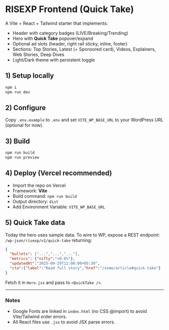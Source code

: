 # RISEXP Frontend (Quick Take)

A Vite + React + Tailwind starter that implements:
- Header with category badges (LIVE/Breaking/Trending)
- Hero with **Quick Take** popover/expand
- Optional ad slots (header, right rail sticky, inline, footer)
- Sections: Top Stories, Latest (+ Sponsored card), Videos, Explainers, Web Stories, Deep Dives
- Light/Dark theme with persistent toggle

## 1) Setup locally
```bash
npm i
npm run dev
```

## 2) Configure
Copy `.env.example` to `.env` and set `VITE_WP_BASE_URL` to your WordPress URL (optional for now).

## 3) Build
```bash
npm run build
npm run preview
```

## 4) Deploy (Vercel recommended)
- Import the repo on Vercel
- Framework: **Vite**
- Build command: `npm run build`
- Output directory: `dist`
- Add Environment Variable: `VITE_WP_BASE_URL`

## 5) Quick Take data
Today the hero uses sample data. To wire to WP, expose a REST endpoint:
`/wp-json/risexp/v1/quick-take` returning:
```json
{
  "bullets": ["...","...","..."],
  "metrics": {"nifty":"+0.6%"},
  "updatedAt":"2025-09-29T12:00:00+05:30",
  "cta":{"label":"Read full story","href":"/some/article#quick-take"}
}
```
Fetch it in `Hero.jsx` and pass to `<QuickTake />`.

---

### Notes
- Google Fonts are linked in `index.html` (no CSS @import) to avoid Vite/Tailwind order errors.
- All React files use `.jsx` to avoid JSX parse errors.

